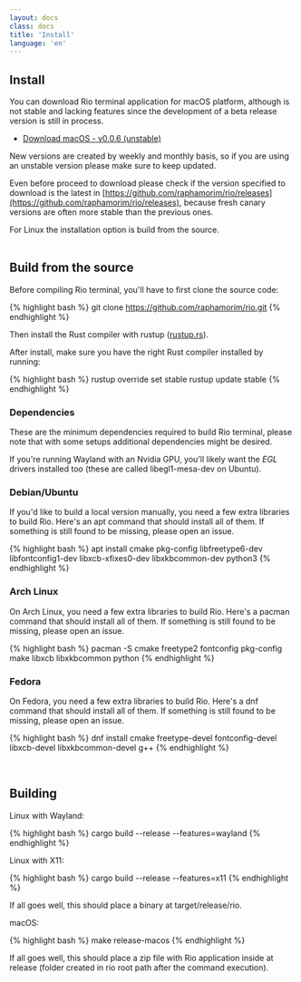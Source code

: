```yaml
---
layout: docs
class: docs
title: 'Install'
language: 'en'
---
```


## Install

You can download Rio terminal application for macOS platform, although is not stable and lacking features since the development of a beta release version is still in process.

- [Download macOS - v0.0.6 (unstable)](https://github.com/raphamorim/rio/releases/download/v0.0.6/macos-rio.zip)

New versions are created by weekly and monthly basis, so if you are using an unstable version please make sure to keep updated.

Even before proceed to download please check if the version specified to download is the latest in [https://github.com/raphamorim/rio/releases](https://github.com/raphamorim/rio/releases), because fresh canary versions are often more stable than the previous ones.

For Linux the installation option is build from the source.<br/><br/>

## Build from the source

Before compiling Rio terminal, you'll have to first clone the source code:

{% highlight bash %}
git clone https://github.com/raphamorim/rio.git
{% endhighlight %}

Then install the Rust compiler with <span class="keyword">rustup</span> ([rustup.rs](https://rustup.rs/)).

After install, make sure you have the right Rust compiler installed by running:

{% highlight bash %}
rustup override set stable
rustup update stable
{% endhighlight %}

### Dependencies

These are the minimum dependencies required to build Rio terminal, please note that with some setups additional dependencies might be desired.

If you're running Wayland with an Nvidia GPU, you'll likely want the _EGL_ drivers installed too (these are called <span class="keyword"> libegl1-mesa-dev</span> on Ubuntu).

### Debian/Ubuntu

If you'd like to build a local version manually, you need a few extra libraries to build Rio. Here's an apt command that should install all of them. If something is still found to be missing, please open an issue.

{% highlight bash %}
apt install cmake pkg-config libfreetype6-dev libfontconfig1-dev libxcb-xfixes0-dev libxkbcommon-dev python3
{% endhighlight %}

### Arch Linux

On Arch Linux, you need a few extra libraries to build Rio. Here's a <span class="keyword">pacman</span> command that should install all of them. If something is still found to be missing, please open an issue.

{% highlight bash %}
pacman -S cmake freetype2 fontconfig pkg-config make libxcb libxkbcommon python
{% endhighlight %}

### Fedora

On Fedora, you need a few extra libraries to build Rio. Here's a <span class="keyword">dnf</span> command that should install all of them. If something is still found to be missing, please open an issue.

{% highlight bash %}
dnf install cmake freetype-devel fontconfig-devel libxcb-devel libxkbcommon-devel g++
{% endhighlight %}

<br/>

## Building

Linux with Wayland:

{% highlight bash %}
cargo build --release --features=wayland
{% endhighlight %}

Linux with X11:

{% highlight bash %}
cargo build --release --features=x11
{% endhighlight %}

If all goes well, this should place a binary at <span class="keyword">target/release/rio</span>.

macOS:

{% highlight bash %}
make release-macos
{% endhighlight %}

If all goes well, this should place a zip file with Rio application inside at <span class="keyword">release</span> (folder created in rio root path after the command execution).
